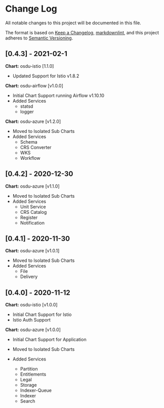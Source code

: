 # Change Log

All notable changes to this project will be documented in this file.

The format is based on [Keep a Changelog](https://keepachangelog.com/en/1.0.0/),
[markdownlint](https://dlaa.me/markdownlint/),
and this project adheres to [Semantic Versioning](https://semver.org/spec/v2.0.0.html).


## [0.4.3] - 2021-02-1

__Chart:__ osdu-istio [1.1.0]

- Updated Support for Istio v1.8.2


__Chart:__ osdu-airflow [v1.0.0]

- Initial Chart Support running Airflow v1.10.10
- Added Services
  - statsd
  - logger


__Chart:__ osdu-azure [v1.2.0]

- Moved to Isolated Sub Charts
- Added Services
  - Schema
  - CRS Converter
  - WKS
  - Workflow

## [0.4.2] - 2020-12-30

__Chart:__ osdu-azure [v1.1.0]

- Moved to Isolated Sub Charts
- Added Services
  - Unit Service
  - CRS Catalog
  - Register
  - Notification

## [0.4.1] - 2020-11-30

__Chart:__ osdu-azure [v1.0.1]

- Moved to Isolated Sub Charts
- Added Services
  - File
  - Delivery

## [0.4.0] - 2020-11-12

__Chart:__ osdu-istio [v1.0.0]

- Initial Chart Support for Istio
- Istio Auth Support


__Chart:__ osdu-azure [v1.0.0]

- Initial Chart Support for Application

- Moved to Isolated Sub Charts
- Added Services
  - Partition
  - Entitlements
  - Legal
  - Storage
  - Indexer-Queue
  - Indexer
  - Search

